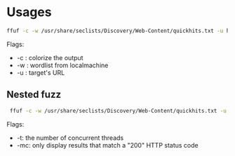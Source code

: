 # Usages

``` bash
ffuf -c -w /usr/share/seclists/Discovery/Web-Content/quickhits.txt -u http://${IP}/FUZZ -t 500
```

Flags:
 - -c : colorize the output
 - -w : wordlist from localmachine
 - -u : target's URL


 ## Nested fuzz

``` bash
 ffuf -c -w /usr/share/seclists/Discovery/Web-Content/quickhits.txt -u http://${IP}/{dir_fuzzed}/FUZZ -t 500 -mc 200
 ```

 Flags:
 - -t: the number of concurrent threads
 - -mc: only display results that match a "200" HTTP status code